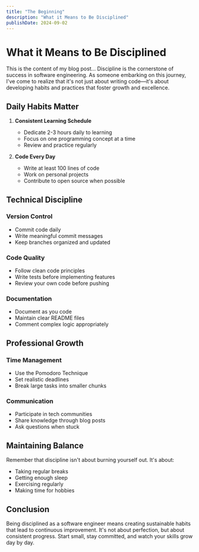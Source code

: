 ```yaml
---
title: "The Beginning"
description: "What it Means to Be Disciplined"
publishDate: 2024-09-02
---
```


# What it Means to Be Disciplined



This is the content of my blog post...
Discipline is the cornerstone of success in software engineering. As someone embarking on this journey, I've come to realize that it's not just about writing code—it's about developing habits and practices that foster growth and excellence.

## Daily Habits Matter

1. **Consistent Learning Schedule**
   - Dedicate 2-3 hours daily to learning
   - Focus on one programming concept at a time
   - Review and practice regularly

2. **Code Every Day**
   - Write at least 100 lines of code
   - Work on personal projects
   - Contribute to open source when possible

## Technical Discipline

### Version Control
- Commit code daily
- Write meaningful commit messages
- Keep branches organized and updated

### Code Quality
- Follow clean code principles
- Write tests before implementing features
- Review your own code before pushing

### Documentation
- Document as you code
- Maintain clear README files
- Comment complex logic appropriately

## Professional Growth

### Time Management
- Use the Pomodoro Technique
- Set realistic deadlines
- Break large tasks into smaller chunks

### Communication
- Participate in tech communities
- Share knowledge through blog posts
- Ask questions when stuck

## Maintaining Balance

Remember that discipline isn't about burning yourself out. It's about:
- Taking regular breaks
- Getting enough sleep
- Exercising regularly
- Making time for hobbies

## Conclusion

Being disciplined as a software engineer means creating sustainable habits that lead to continuous improvement. It's not about perfection, but about consistent progress. Start small, stay committed, and watch your skills grow day by day.
